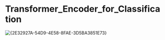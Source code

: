 # Transformer_Encoder_for_Classification
![{2E32927A-54D9-4E58-8FAE-3D5BA3851E73}](https://github.com/user-attachments/assets/8a97ff76-8540-4b2b-a44b-2f816696c930)
